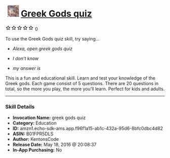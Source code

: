 # &nbsp;<img src="skill_icon" alt="Greek Gods quiz icon" width="36"> [Greek Gods quiz](http://alexa.amazon.com/#skills/amzn1.echo-sdk-ams.app.f96f1a15-ab1c-432a-95d6-8bfc0dbc4d82)
![0 stars](../../images/ic_star_border_black_18dp_1x.png)![0 stars](../../images/ic_star_border_black_18dp_1x.png)![0 stars](../../images/ic_star_border_black_18dp_1x.png)![0 stars](../../images/ic_star_border_black_18dp_1x.png)![0 stars](../../images/ic_star_border_black_18dp_1x.png) 0

To use the Greek Gods quiz skill, try saying...

* *Alexa, open greek gods quiz*

* *I don't know*

* *my answer is*

This is a fun and educational skill. Learn and test your knowledge of the Greek gods. Each game consist of 5 questions. There are 20 questions in total, so the more you play, the more you'll learn. Perfect for kids and adults.

***

### Skill Details

* **Invocation Name:** greek gods quiz
* **Category:** Education
* **ID:** amzn1.echo-sdk-ams.app.f96f1a15-ab1c-432a-95d6-8bfc0dbc4d82
* **ASIN:** B01FPR5DLS
* **Author:** KentonsCode
* **Release Date:** May 18, 2016 @ 20:08:37
* **In-App Purchasing:** No
